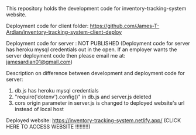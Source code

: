 This repository holds the development code for inventory-tracking-system website.

Deployment code for client folder: https://github.com/James-T-Ardian/inventory-tracking-system-client-deploy

Deployment code for server : NOT PUBLISHED (Deployment code for server has heroku mysql credentials out in the open. If an employer wants 
                            the server deployment code then please email me at: jamesardian01@gmail.com)

Description on difference between development and deployment code for server:
1. db.js has heroku mysql credentials
2. "require('dotenv').config()" in db.js and server.js deleted
3. cors origin parameter in server.js is changed to deployed website's url instead of local host 

Deployed website: https://inventory-tracking-system.netlify.app/ (CLICK HERE TO ACCESS WEBSITE !!!!!!!!!)